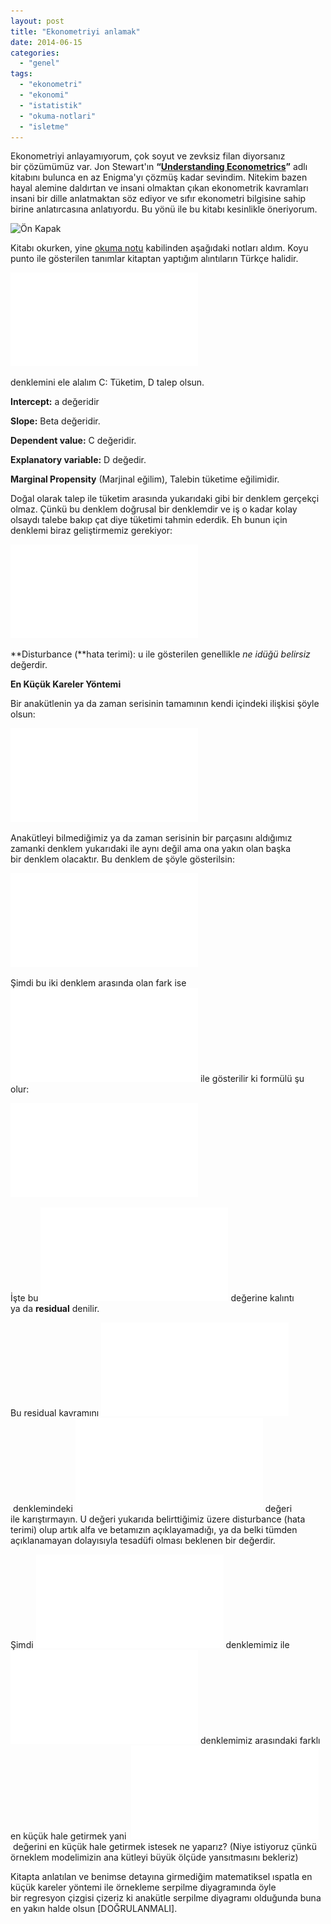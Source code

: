 ```yaml
---
layout: post
title: "Ekonometriyi anlamak"
date: 2014-06-15
categories: 
  - "genel"
tags: 
  - "ekonometri"
  - "ekonomi"
  - "istatistik"
  - "okuma-notlari"
  - "isletme"
---
```


  

  

Ekonometriyi anlayamıyorum, çok soyut ve zevksiz filan diyorsanız bir çözümümüz var. Jon Stewart'ın **“[Understanding Econometrics](http://books.google.com.tr/books/about/Understanding_econometrics.html?id=sSq7AAAAIAAJ&redir_esc=y)”** adlı kitabını bulunca en az Enigma'yı çözmüş kadar sevindim. Nitekim bazen hayal alemine daldırtan ve insani olmaktan çıkan ekonometrik kavramları insani bir dille anlatmaktan söz ediyor ve sıfır ekonometri bilgisine sahip birine anlatırcasına anlatıyordu. Bu yönü ile bu kitabı kesinlikle öneriyorum.

  

![Ön Kapak](/images/books)

  

Kitabı okurken, yine [okuma notu](http://blog.suatatan.com/2013/05/suat-atann-okuma-notlar-neden-var-neden.html) kabilinden aşağıdaki notları aldım. Koyu punto ile gösterilen tanımlar kitaptan yaptığım alıntıların Türkçe halidir.

  

[![](/images/gif.latex)](http://latex.codecogs.com/gif.latex?C%3Da&plus;%5Cbeta%20D)

denklemini ele alalım C: Tüketim, D talep olsun.

  

**Intercept:** a değeridir

**Slope:** Beta değeridir.

**Dependent value:** C değeridir.

**Explanatory variable:** D değedir.

**Marginal Propensity** (Marjinal eğilim), Talebin tüketime eğilimidir.

  

  

Doğal olarak talep ile tüketim arasında yukarıdaki gibi bir denklem gerçekçi olmaz. Çünkü bu denklem doğrusal bir denklemdir ve iş o kadar kolay olsaydı talebe bakıp çat diye tüketimi tahmin ederdik. Eh bunun için denklemi biraz geliştirmemiz gerekiyor:

  

[![](/images/gif.latex)](http://latex.codecogs.com/gif.latex?C%3Da&plus;%5Cbeta%20D&plus;%20u)

  

**Disturbance (**hata terimi): u ile gösterilen genellikle _ne idüğü belirsiz_ değerdir.

  

**En Küçük Kareler Yöntemi**

  

Bir anakütlenin ya da zaman serisinin tamamının kendi içindeki ilişkisi şöyle olsun:

  

![](/images/gif.latex)

  

Anakütleyi bilmediğimiz ya da zaman serisinin bir parçasını aldığımız zamanki denklem yukarıdaki ile aynı değil ama ona yakın olan başka bir denklem olacaktır. Bu denklem de şöyle gösterilsin:

  

![](/images/gif.latex)

  

Şimdi bu iki denklem arasında olan fark ise ![](/images/gif.latex) ile gösterilir ki formülü şu olur: 

  

![](/images/gif.latex)

  

İşte bu ![](/images/gif.latex) değerine kalıntı ya da **residual** denilir.

  

Bu residual kavramını [![](/images/gif.latex)](http://latex.codecogs.com/gif.latex?C%3Da&plus;%5Cbeta%20D&plus;%20u) denklemindeki ![](/images/gif.latex) değeri ile karıştırmayın. U değeri yukarıda belirttiğimiz üzere disturbance (hata terimi) olup artık alfa ve betamızın açıklayamadığı, ya da belki tümden açıklanamayan dolayısıyla tesadüfi olması beklenen bir değerdir.

  

Şimdi ![](/images/gif.latex) denklemimiz ile ![](/images/gif.latex) denklemimiz arasındaki farklı en küçük hale getirmek yani  ![](/images/gif.latex) değerini en küçük hale getirmek istesek ne yaparız? (Niye istiyoruz çünkü örneklem modelimizin ana kütleyi büyük ölçüde yansıtmasını bekleriz) 

  

Kitapta anlatılan ve benimse detayına girmediğim matematiksel ıspatla en küçük kareler yöntemi ile örnekleme serpilme diyagramında öyle bir regresyon çizgisi çizeriz ki anakütle serpilme diyagramı olduğunda buna en yakın halde olsun \[DOĞRULANMALI\].

